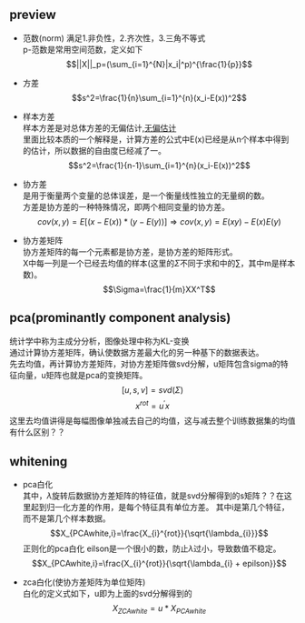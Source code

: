 ## preview
- 范数(norm)
    满足1.非负性，2.齐次性，3.三角不等式  
    p-范数是常用空间范数，定义如下  
    $$||X||_p=(\sum_{i=1}^{N}|x_i|^p)^{\frac{1}{p}}$$
- 方差  
    $$s^2=\frac{1}{n}\sum_{i=1}^{n}(x_i-E(x))^2$$
- 样本方差  
    样本方差是对总体方差的无偏估计,[无偏估计](https://www.zhihu.com/question/20099757)  
    里面比较本质的一个解释是，计算方差的公式中E(x)已经是从n个样本中得到的估计，所以数据的自由度已经减了一。
    $$s^2=\frac{1}{n-1}\sum_{i=1}^{n}(x_i-E(x))^2$$
    
- 协方差  
    是用于衡量两个变量的总体误差，是一个衡量线性独立的无量纲的数。  
    方差是协方差的一种特殊情况，即两个相同变量的协方差。  
    $$cov(x,y)=E[(x-E(x))*(y-E(y))] \Rightarrow cov(x,y)=E(xy)-E(x)E(y)$$
- 协方差矩阵  
    协方差矩阵的每一个元素都是协方差，是协方差的矩阵形式。  
    X中每一列是一个已经去均值的样本(这里的$\Sigma$不同于求和中的$\sum$，其中m是样本数)。
    $$\Sigma=\frac{1}{m}XX^T$$
## pca(prominantly component analysis)
统计学中称为主成分分析，图像处理中称为KL-变换    
通过计算协方差矩阵，确认使数据方差最大化的另一种基下的数据表达。  
先去均值，再计算协方差矩阵，对协方差矩阵做svd分解，u矩阵包含sigma的特征向量，u矩阵也就是pca的变换矩阵。
$$[u,s,v] = svd(\Sigma)$$
$$x^{rot}=u^{'}x$$
这里去均值讲得是每幅图像单独减去自己的均值，这与减去整个训练数据集的均值有什么区别？？
## whitening
- pca白化  
其中，$\lambda$旋转后数据协方差矩阵的特征值，就是svd分解得到的s矩阵？？在这里起到归一化方差的作用，是每个特征具有单位方差。
其中i是第几个特征，而不是第几个样本数据。
$$X_{PCAwhite,i}=\frac{X_{i}^{rot}}{\sqrt{\lambda_{i}}}$$
正则化的pca白化
eilson是一个很小的数，防止$\lambda$过小，导致数值不稳定。
$$X_{PCAwhite,i}=\frac{X_{i}^{rot}}{\sqrt{\lambda_{i} + epilson}}$$

- zca白化(使协方差矩阵为单位矩阵)  
白化的定义式如下，u即为上面的svd分解得到的
$$X_{ZCAwhite}=u*X_{PCAwhite}$$

